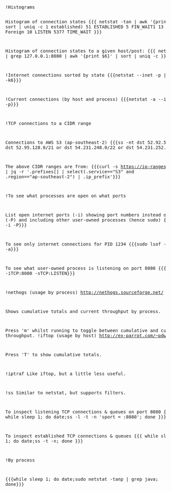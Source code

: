 <div title="Network monitoring" modifier="YourName" created="200908292329" modified="201811030811" tags="linux" changecount="13">
<pre>!Histograms

Histogram of connection states
{{{
netstat -tan | awk '{print $6}' | sort | uniq -c 
      1 established)
     51 ESTABLISHED
      5 FIN_WAIT1
     13 FIN_WAIT2
      1 Foreign
     10 LISTEN
   5377 TIME_WAIT
}}}

Histogram of connection states to a given host/post:
{{{
netstat -tan | grep 127.0.0.1:8080 | awk '{print $6}' | sort | uniq -c
}}}

!Internet connections sorted by state
{{{netstat --inet -p | sort -k6}}}

!Current connections (by host and process)
{{{netstat -a --inet -p}}}

!TCP connections to a CIDR range

Connections to AWS S3 (ap-southeast-2)
{{{ss -nt dst 52.92.52.0/22 or dst 52.95.128.0/21 or dst 54.231.248.0/22 or dst 54.231.252.0/24}}}

The above CIDR ranges are from:
{{{curl -s https://ip-ranges.amazonaws.com/ip-ranges.json | jq -r '.prefixes[] | select(.service==&quot;S3&quot; and .region==&quot;ap-southeast-2&quot;) | .ip_prefix'}}}

!To see what processes are open on what ports

List open internet ports (-i) showing port numbers instead of names (-P) and including other user-owned processes (hence sudo)
{{{sudo lsof -i -P}}}

To see only internet connections for PID 1234
{{{sudo lsof -p 1234 -i -a}}}

To see what user-owned process is listening on port 8080
{{{sudo lsof -iTCP:8080 -sTCP:LISTEN}}}

!nethogs (usage by process)
http://nethogs.sourceforge.net/

Shows cumulative totals and current throughput by process.

Press 'm' whilst running to toggle between cumulative and current throughput.
!iftop (usage by host)
http://ex-parrot.com/~pdw/iftop/

Press 'T' to show cumulative totals.

!iptraf
Like iftop, but a little less useful.

!ss
Similar to netstat, but supports filters.

To inspect listening TCP connections &amp; queues on port 8080
{{{
while sleep 1; do date;ss -l -t -n 'sport = :8080'; done
}}}

To inspect established TCP connections &amp; queues
{{{
while sleep 1; do date;ss -t -n; done
}}}

!By process

{{{while sleep 1; do date;sudo netstat -tanp | grep java; done}}}</pre>
</div>
